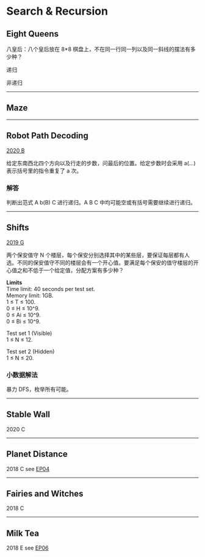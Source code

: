 # Search & Recursion 

## Eight Queens
八皇后：八个皇后放在 8*8 棋盘上，不在同一行同一列以及同一斜线的摆法有多少种？

递归

非递归

***

## Maze

***

## Robot Path Decoding
[2020 B](https://codingcompetitions.withgoogle.com/kickstart/round/000000000019ffc8/00000000002d83dc)

给定东南西北四个方向以及行走的步数，问最后的位置。给定步数时会采用 a(...) 表示括号里的指令重复了 a 次。

### 解答

判断出范式 A b(B) C 进行递归。A B C 中均可能空或有括号需要继续进行递归。

***

## Shifts
[2019 G](https://codingcompetitions.withgoogle.com/kickstart/round/0000000000050e02/000000000018fd5e)

两个保安值守 N 个楼层，每个保安分别选择其中的某些层，要保证每层都有人选。不同的保安值守不同的楼层会有一个开心值。要满足每个保安的值守楼层的开心值之和不低于一个给定值，分配方案有多少种？

**Limits**  
Time limit: 40 seconds per test set.  
Memory limit: 1GB.  
1 ≤ T ≤ 100.  
0 ≤ H ≤ 10^9.  
0 ≤ Ai ≤ 10^9.  
0 ≤ Bi ≤ 10^9.  

Test set 1 (Visible)  
1 ≤ N ≤ 12.  

Test set 2 (Hidden)  
1 ≤ N ≤ 20.  

### 小数据解法
暴力 DFS，枚举所有可能。


***

## Stable Wall
2020 C

***

## Planet Distance

2018 C see [EP04](https://github.com/Baileyswu/NEXT/tree/master/EP04)

***
## Fairies and Witches

2018 C



***
## Milk Tea 

2018 E see [EP06](https://github.com/Baileyswu/NEXT/tree/master/EP06)